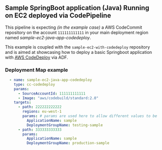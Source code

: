 ## Sample SpringBoot application (Java) Running on EC2 deployed via CodePipeline

This pipeline is expecting *(in the example case)* a AWS CodeCommit repository on the account `111111111111` in your main deployment region named *sample-ec2-java-app-codedeploy*.

This example is coupled with the `sample-ec2-with-codedeploy` repository and is aimed at showcasing how to deploy a basic Springboot application with [AWS CodeDeploy](https://docs.aws.amazon.com/codedeploy/latest/userguide/welcome.html) via ADF.

### Deployment Map example

```yaml
  - name: sample-ec2-java-app-codedeploy
    type: cc-codedeploy
    params:
      - SourceAccountId: 111111111111
      - Image: "aws/codebuild/standard:2.0"
    targets:
      - path: 222222222222
        regions: eu-west-1
        params: # params are used here to allow different values to be passed into different stages of your pipeline
          ApplicationName: sample
          DeploymentGroupName: testing-sample
      - path: 333333333333
        params:
          ApplicationName: sample
          DeploymentGroupName: production-sample
```
